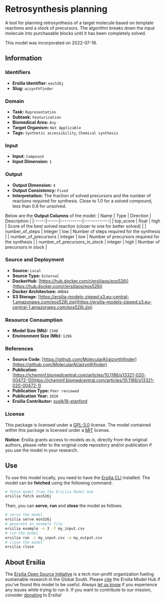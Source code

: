 # Retrosynthesis planning

A tool for planning retrosynthesis of a target molecule based on template reactions and a stock of precursors. The algorithm breaks down the input molecule into purchasable blocks until it has been completely solved.

This model was incorporated on 2022-07-18.

## Information
### Identifiers
- **Ersilia Identifier:** `eos526j`
- **Slug:** `aizynthfinder`

### Domain
- **Task:** `Representation`
- **Subtask:** `Featurization`
- **Biomedical Area:** `Any`
- **Target Organism:** `Not Applicable`
- **Tags:** `Synthetic accessibility`, `Chemical synthesis`

### Input
- **Input:** `Compound`
- **Input Dimension:** `1`

### Output
- **Output Dimension:** `4`
- **Output Consistency:** `Fixed`
- **Interpretation:** The fraction of solved precursors and the number of reactions required for synthesis. Close to 1.0 for a solved compound, less than 0.8 for unsolved.

Below are the **Output Columns** of the model:
| Name | Type | Direction | Description |
|------|------|-----------|-------------|
| top_score | float | high | Score of the best solved reaction (closer to one for better solved) |
| number_of_steps | integer | low | Number of steps required for the synthesis |
| number_of_precursors | integer | low | Number of precursors required for the synthesis |
| number_of_precursors_in_stock | integer | high | Number of precursors in stock |


### Source and Deployment
- **Source:** `Local`
- **Source Type:** `External`
- **DockerHub**: [https://hub.docker.com/r/ersiliaos/eos526j](https://hub.docker.com/r/ersiliaos/eos526j)
- **Docker Architecture:** `AMD64`
- **S3 Storage**: [https://ersilia-models-zipped.s3.eu-central-1.amazonaws.com/eos526j.zip](https://ersilia-models-zipped.s3.eu-central-1.amazonaws.com/eos526j.zip)

### Resource Consumption
- **Model Size (Mb):** `1508`
- **Environment Size (Mb):** `1296`


### References
- **Source Code**: [https://github.com/MolecularAI/aizynthfinder](https://github.com/MolecularAI/aizynthfinder)
- **Publication**: [https://jcheminf.biomedcentral.com/articles/10.1186/s13321-020-00472-1](https://jcheminf.biomedcentral.com/articles/10.1186/s13321-020-00472-1)
- **Publication Type:** `Peer reviewed`
- **Publication Year:** `2020`
- **Ersilia Contributor:** [svolk19-stanford ](https://github.com/svolk19-stanford )

### License
This package is licensed under a [GPL-3.0](https://github.com/ersilia-os/ersilia/blob/master/LICENSE) license. The model contained within this package is licensed under a [MIT](LICENSE) license.

**Notice**: Ersilia grants access to models _as is_, directly from the original authors, please refer to the original code repository and/or publication if you use the model in your research.


## Use
To use this model locally, you need to have the [Ersilia CLI](https://github.com/ersilia-os/ersilia) installed.
The model can be **fetched** using the following command:
```bash
# fetch model from the Ersilia Model Hub
ersilia fetch eos526j
```
Then, you can **serve**, **run** and **close** the model as follows:
```bash
# serve the model
ersilia serve eos526j
# generate an example file
ersilia example -n 3 -f my_input.csv
# run the model
ersilia run -i my_input.csv -o my_output.csv
# close the model
ersilia close
```

## About Ersilia
The [Ersilia Open Source Initiative](https://ersilia.io) is a tech non-profit organization fueling sustainable research in the Global South.
Please [cite](https://github.com/ersilia-os/ersilia/blob/master/CITATION.cff) the Ersilia Model Hub if you've found this model to be useful. Always [let us know](https://github.com/ersilia-os/ersilia/issues) if you experience any issues while trying to run it.
If you want to contribute to our mission, consider [donating](https://www.ersilia.io/donate) to Ersilia!
